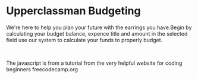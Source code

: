 # Upperclassman Budgeting
<p>We're here to help you plan your future with the earrings you have.Begin by calculating your budget balance, expence title and
amount in the selected field use our system to calculate your
funds to properly budget.</p><br>
<p>The javascript is from a tutorial from the very helpful website for coding beginners freecodecamp.org</p>
